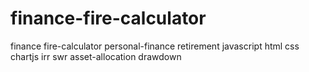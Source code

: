 # finance-fire-calculator
finance fire-calculator personal-finance retirement javascript html css chartjs irr swr asset-allocation drawdown
